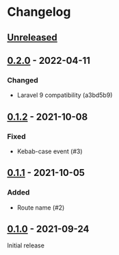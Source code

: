 # Changelog

## [Unreleased](https://github.com/org/repo/compare/0.2.0...master)

## [0.2.0](https://github.com/org/repo/compare/0.1.2...0.2.0) - 2022-04-11

### Changed

- Laravel 9 compatibility (a3bd5b9)

## [0.1.2](https://github.com/org/repo/compare/0.1.1...0.1.2) - 2021-10-08

### Fixed

- Kebab-case event (#3)

## [0.1.1](https://github.com/org/repo/compare/0.1.0...0.1.1) - 2021-10-05

### Added

- Route name (#2)

## [0.1.0](https://github.com/org/repo/compare/638249c39fda1e04ca18460404571ed93f1084df...0.1.0) - 2021-09-24

Initial release
